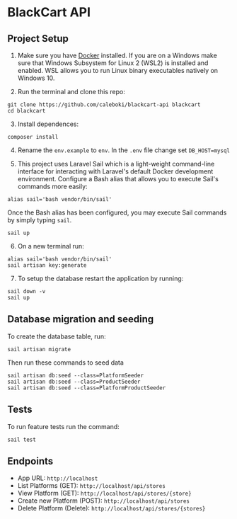 # BlackCart API

## Project Setup

1. Make sure you have [Docker](https://docs.docker.com/get-docker/) installed. If you are on a Windows make sure that Windows Subsystem for Linux 2 (WSL2) is installed and enabled. WSL allows you to run Linux binary executables natively on Windows 10.

2. Run the terminal and clone this repo:

```
git clone https://github.com/caleboki/blackcart-api blackcart
cd blackcart
```
3. Install dependences:

```
composer install
```
4. Rename the `env.example` to `env`. In the `.env` file change set `DB_HOST=mysql`  

5. This project uses Laravel Sail which is a light-weight command-line interface for interacting with Laravel's default Docker development environment. Configure a Bash alias that allows you to execute Sail's commands more easily: 

```
alias sail='bash vendor/bin/sail'
```
Once the Bash alias has been configured, you may execute Sail commands by simply typing `sail`.

```
sail up
```

6. On a new terminal run:

```
alias sail='bash vendor/bin/sail'
sail artisan key:generate
```

7. To setup the database restart the application by running:

```
sail down -v
sail up
```

## Database migration and seeding

To create the database table, run:

```
sail artisan migrate
```

Then run these commands to seed data

```
sail artisan db:seed --class=PlatformSeeder
sail artisan db:seed --class=ProductSeeder
sail artisan db:seed --class=PlatformProductSeeder
```

## Tests

To run feature tests run the command:

```
sail test
```

## Endpoints

- App URL: ```http://localhost```
- List Platforms (GET): ```http://localhost/api/stores```
- View Platform (GET): ```http://localhost/api/stores/{store}```
- Create new Platform (POST): ```http://localhost/api/stores```
- Delete Platform (Delete): ```http://localhost/api/stores/{stores}```
